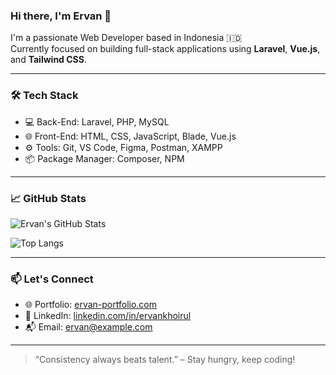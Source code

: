 ### Hi there, I'm Ervan 👋

I'm a passionate Web Developer based in Indonesia 🇮🇩  
Currently focused on building full-stack applications using **Laravel**, **Vue.js**, and **Tailwind CSS**.

---

### 🛠 Tech Stack
- 💻 Back-End: Laravel, PHP, MySQL
- 🌐 Front-End: HTML, CSS, JavaScript, Blade, Vue.js
- ⚙️ Tools: Git, VS Code, Figma, Postman, XAMPP
- 📦 Package Manager: Composer, NPM

---

### 📈 GitHub Stats

![Ervan's GitHub Stats](https://github-readme-stats.vercel.app/api?username=ErvanKhoirul&show_icons=true&theme=tokyonight&hide=prs)

![Top Langs](https://github-readme-stats.vercel.app/api/top-langs/?username=ErvanKhoirul&layout=compact&theme=tokyonight)

---

### 📫 Let's Connect

- 🌐 Portfolio: [ervan-portfolio.com](https://example.com)
- 💼 LinkedIn: [linkedin.com/in/ervankhoirul](https://linkedin.com/in/ervankhoirul)
- 📬 Email: ervan@example.com

---

> “Consistency always beats talent.” – Stay hungry, keep coding!
